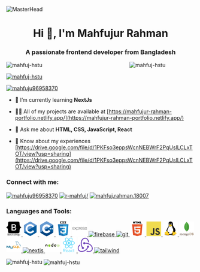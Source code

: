 ![MasterHead](https://i.ibb.co/WKn2xct/1670507642243.jpg)
<h1 align="center">Hi 👋, I'm Mahfujur Rahman</h1>
<h3 align="center">A passionate frontend developer from Bangladesh</h3>
<img align="right" alt="mahfuj-hstu" width="175" src="https://i.ibb.co/25FczLf/20200702-202856.jpg">

<p align="left"> <img src="https://komarev.com/ghpvc/?username=mahfuj-hstu&label=Profile%20views&color=0e75b6&style=flat" alt="mahfuj-hstu" /> </p>

<p align="left"> <a href="https://github.com/ryo-ma/github-profile-trophy"><img src="https://github-profile-trophy.vercel.app/?username=mahfuj-hstu" alt="mahfuj-hstu" /></a> </p>

<p align="left"> <a href="https://twitter.com/mahfuju96958370" target="blank"><img src="https://img.shields.io/twitter/follow/mahfuju96958370?logo=twitter&style=for-the-badge" alt="mahfuju96958370" /></a> </p>

- 🌱 I’m currently learning **NextJs**
                   
- 👨‍💻 All of my projects are available at [https://mahfujur-rahman-portfolio.netlify.app/](https://mahfujur-rahman-portfolio.netlify.app/)

- 💬 Ask me about **HTML, CSS, JavaScript, React**

- 📄 Know about my experiences [https://drive.google.com/file/d/1PKFso3eppsWcnNEBWrF2PqUslLCLxTOT/view?usp=sharing](https://drive.google.com/file/d/1PKFso3eppsWcnNEBWrF2PqUslLCLxTOT/view?usp=sharing)

<h3 align="left">Connect with me:</h3>
<p align="left">
<a href="https://twitter.com/mahfuju96958370" target="blank"><img align="center" src="https://raw.githubusercontent.com/rahuldkjain/github-profile-readme-generator/master/src/images/icons/Social/twitter.svg" alt="mahfuju96958370" height="30" width="40" /></a>
<a href="https://linkedin.com/in/r-mahfuj/" target="blank"><img align="center" src="https://raw.githubusercontent.com/rahuldkjain/github-profile-readme-generator/master/src/images/icons/Social/linked-in-alt.svg" alt="r-mahfuj/" height="30" width="40" /></a>
<a href="https://fb.com/mahfuj.rahman.18007" target="blank"><img align="center" src="https://raw.githubusercontent.com/rahuldkjain/github-profile-readme-generator/master/src/images/icons/Social/facebook.svg" alt="mahfuj.rahman.18007" height="30" width="40" /></a>
</p>

<h3 align="left">Languages and Tools:</h3>
<p align="left"> <a href="https://getbootstrap.com" target="_blank" rel="noreferrer"> <img src="https://raw.githubusercontent.com/devicons/devicon/master/icons/bootstrap/bootstrap-plain-wordmark.svg" alt="bootstrap" width="40" height="40"/> </a> <a href="https://www.cprogramming.com/" target="_blank" rel="noreferrer"> <img src="https://raw.githubusercontent.com/devicons/devicon/master/icons/c/c-original.svg" alt="c" width="40" height="40"/> </a> <a href="https://www.w3schools.com/cpp/" target="_blank" rel="noreferrer"> <img src="https://raw.githubusercontent.com/devicons/devicon/master/icons/cplusplus/cplusplus-original.svg" alt="cplusplus" width="40" height="40"/> </a> <a href="https://www.w3schools.com/css/" target="_blank" rel="noreferrer"> <img src="https://raw.githubusercontent.com/devicons/devicon/master/icons/css3/css3-original-wordmark.svg" alt="css3" width="40" height="40"/> </a> <a href="https://expressjs.com" target="_blank" rel="noreferrer"> <img src="https://raw.githubusercontent.com/devicons/devicon/master/icons/express/express-original-wordmark.svg" alt="express" width="40" height="40"/> </a> <a href="https://firebase.google.com/" target="_blank" rel="noreferrer"> <img src="https://www.vectorlogo.zone/logos/firebase/firebase-icon.svg" alt="firebase" width="40" height="40"/> </a> <a href="https://git-scm.com/" target="_blank" rel="noreferrer"> <img src="https://www.vectorlogo.zone/logos/git-scm/git-scm-icon.svg" alt="git" width="40" height="40"/> </a> <a href="https://www.w3.org/html/" target="_blank" rel="noreferrer"> <img src="https://raw.githubusercontent.com/devicons/devicon/master/icons/html5/html5-original-wordmark.svg" alt="html5" width="40" height="40"/> </a> <a href="https://developer.mozilla.org/en-US/docs/Web/JavaScript" target="_blank" rel="noreferrer"> <img src="https://raw.githubusercontent.com/devicons/devicon/master/icons/javascript/javascript-original.svg" alt="javascript" width="40" height="40"/> </a> <a href="https://www.linux.org/" target="_blank" rel="noreferrer"> <img src="https://raw.githubusercontent.com/devicons/devicon/master/icons/linux/linux-original.svg" alt="linux" width="40" height="40"/> </a> <a href="https://www.mongodb.com/" target="_blank" rel="noreferrer"> <img src="https://raw.githubusercontent.com/devicons/devicon/master/icons/mongodb/mongodb-original-wordmark.svg" alt="mongodb" width="40" height="40"/> </a> <a href="https://www.mysql.com/" target="_blank" rel="noreferrer"> <img src="https://raw.githubusercontent.com/devicons/devicon/master/icons/mysql/mysql-original-wordmark.svg" alt="mysql" width="40" height="40"/> </a> <a href="https://nextjs.org/" target="_blank" rel="noreferrer"> <img src="https://cdn.worldvectorlogo.com/logos/nextjs-2.svg" alt="nextjs" width="40" height="40"/> </a> <a href="https://nodejs.org" target="_blank" rel="noreferrer"> <img src="https://raw.githubusercontent.com/devicons/devicon/master/icons/nodejs/nodejs-original-wordmark.svg" alt="nodejs" width="40" height="40"/> </a> <a href="https://reactjs.org/" target="_blank" rel="noreferrer"> <img src="https://raw.githubusercontent.com/devicons/devicon/master/icons/react/react-original-wordmark.svg" alt="react" width="40" height="40"/> </a> <a href="https://redux.js.org" target="_blank" rel="noreferrer"> <img src="https://raw.githubusercontent.com/devicons/devicon/master/icons/redux/redux-original.svg" alt="redux" width="40" height="40"/> </a> <a href="https://tailwindcss.com/" target="_blank" rel="noreferrer"> <img src="https://www.vectorlogo.zone/logos/tailwindcss/tailwindcss-icon.svg" alt="tailwind" width="40" height="40"/> </a> </p>

<p><img align="left" src="https://github-readme-stats.vercel.app/api/top-langs?username=mahfuj-hstu&show_icons=true&locale=en&layout=compact" alt="mahfuj-hstu" /></p>

<p>&nbsp;<img align="center" src="https://github-readme-stats.vercel.app/api?username=mahfuj-hstu&show_icons=true&locale=en" alt="mahfuj-hstu" /></p>
